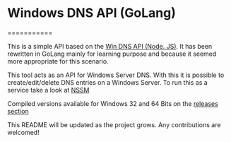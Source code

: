 # Windows DNS API (GoLang)
===========

This is a simple API based on the [Win DNS API (Node. JS)](https://github.com/vmadman/win-dns-api). It has been rewritten in GoLang mainly for learning purpose and because it seemed more appropriate for this scenario.

This tool acts as an API for Windows Server DNS. With this it is possible to create/edit/delete DNS entries on a Windows Server.
To run this as a service take a look at [NSSM](http://nssm.cc/)

Compiled versions available for Windows 32 and 64 Bits on the [releases section](https://github.com/marcotuna/win-dns-api-go/releases)

This README will be updated as the project grows. Any contributions are welcomed!
